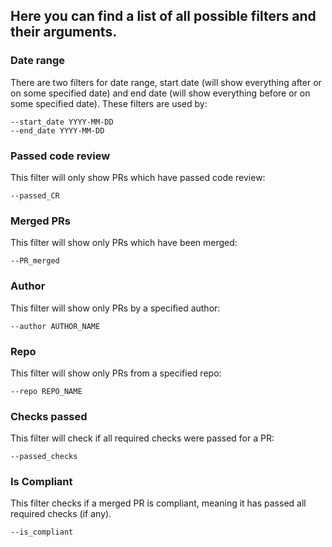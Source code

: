## Here you can find a list of all possible filters and their arguments.   

### Date range 
There are two filters for date range, start date (will show everything after or on some specified date) and end date (will show everything before or on some specified date). These filters are used by:

```
--start_date YYYY-MM-DD
--end_date YYYY-MM-DD
```
### Passed code review
This filter will only show PRs which have passed code review:

```
--passed_CR
```

### Merged PRs
This filter will show only PRs which have been merged:

```
--PR_merged
```

### Author
This filter will show only PRs by a specified author:

```
--author AUTHOR_NAME
```
### Repo
This filter will show only PRs from a specified repo:

```
--repo REPO_NAME
```
### Checks passed
This filter will check if all required checks were passed for a PR:

```
--passed_checks
```
### Is Compliant
This filter checks if a merged PR is compliant, meaning it has passed all required checks (if any).
```
--is_compliant
```